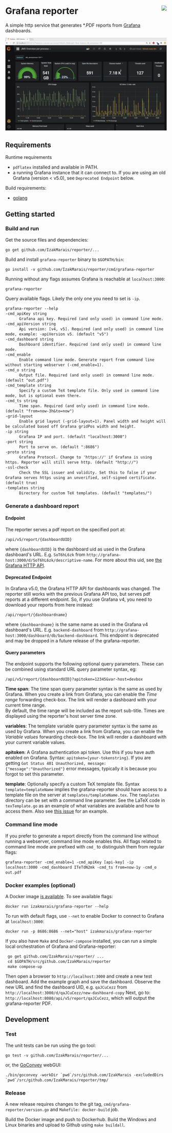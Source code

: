 # Grafana reporter <img style="float: right;" src="https://travis-ci.org/IzakMarais/reporter.svg?branch=master">

A simple http service that generates \*.PDF reports from [Grafana](http://grafana.org/) dashboards.

![demo](demo/report_v5.gif)

## Requirements

Runtime requirements

- `pdflatex` installed and available in PATH.
- a running Grafana instance that it can connect to. If you are using an old Grafana (version < v5.0), see `Deprecated Endpoint` below.

Build requirements:

- [golang](https://golang.org/)

## Getting started

### Build and run

Get the source files and dependencies:

    go get github.com/IzakMarais/reporter/...

Build and install `grafana-reporter` binary to `$GOPATH/bin`:

    go install -v github.com/IzakMarais/reporter/cmd/grafana-reporter

Running without any flags assumes Grafana is reachable at `localhost:3000`:

    grafana-reporter

Query available flags. Likely the only one you need to set is `-ip`. 

    grafana-reporter --help
    -cmd_apiKey string
          Grafana api key. Required (and only used) in command line mode.
    -cmd_apiVersion string
          Api version: [v4, v5]. Required (and only used) in command line mode, example: -apiVersion v5. (default "v5")
    -cmd_dashboard string
          Dashboard identifier. Required (and only used) in command line mode.
    -cmd_enable
          Enable command line mode. Generate report from command line without starting webserver (-cmd_enable=1).
    -cmd_o string
          Output file. Required (and only used) in command line mode. (default "out.pdf")
    -cmd_template string
          Specify a custom TeX template file. Only used in command line mode, but is optional even there.
    -cmd_ts string
          Time span. Required (and only used) in command line mode. (default "from=now-3h&to=now")
    -grid-layout
          Enable grid layout (-grid-layout=1). Panel width and height will be calculated based off Grafana gridPos width and height.
    -ip string
          Grafana IP and port. (default "localhost:3000")
    -port string
          Port to serve on. (default ":8686")
    -proto string
          Grafana Protocol. Change to 'https://' if Grafana is using https. Reporter will still serve http. (default "http://")
    -ssl-check
          Check the SSL issuer and validity. Set this to false if your Grafana serves https using an unverified, self-signed certificate. (default true)
    -templates string
          Directory for custom TeX templates. (default "templates/")


### Generate a dashboard report

#### Endpoint

The reporter serves a pdf report on the specified port at:

    /api/v5/report/{dashboardUID}

where `{dashboardUID}` is the dashboard uid as used in the Grafana dashboard's URL.
E.g. `SoT6hL6zk` from `http://grafana-host:3000/d/SoT6hL6zk/descriptive-name`.
For more about this uid, see [the Grafana HTTP API](http://docs.grafana.org/http_api/dashboard/#identifier-id-vs-unique-identifier-uid).

#### Deprecated Endpoint

In Grafana v5.0, the Grafana HTTP API for dashboards was changed. The reporter still works with the previous Grafana API too, but serves pdf reports at a different endpoint.
So, if you use Grafana v4, you need to download your reports from here instead:

    /api/report/{dashboardname}

where `{dashboardname}` is the same name as used in the Grafana v4 dashboard's URL.
E.g. `backend-dashboard` from `http://grafana-host:3000/dashboard/db/backend-dashboard`.
This endpoint is deprecated and may be dropped in a future release of the grafana-reporter.

#### Query parameters

The endpoint supports the following optional query parameters. These can be combined using standard
URL query parameter syntax, eg:

    /api/v5/report/{dashboardUID}?apitoken=12345&var-host=devbox

**Time span**: The time span query parameter syntax is the same as used by Grafana.
When you create a link from Grafana, you can enable the _Time range_ forwarding check-box.
The link will render a dashboard with your current time range.  
By default, the time range will be included as the report sub-title. 
Times are displayed using the reporter's host server time zone. 


**variables**: The template variable query parameter syntax is the same as used by Grafana.
When you create a link from Grafana, you can enable the _Variable values_ forwarding check-box.
The link will render a dashboard with your current variable values.

**apitoken**: A Grafana authentication api token. Use this if you have auth enabled on Grafana. 
Syntax: `apitoken={your-tokenstring}`. If you are getting `Got Status 401 Unauthorized, message: {"message":"Unauthorized"}`
error messages, typically it is because you forgot to set this parameter. 

**template**: Optionally specify a custom TeX template file.
Syntax `template=templateName` implies the grafana-reporter should have access to a template file on the server at `templates/templateName.tex`.
The `templates` directory can be set with a command line parameter.
See the LaTeX code in `texTemplate.go` as an example of what variables are available and how to access them.
Also see [this issue](https://github.com/IzakMarais/reporter/issues/50) for an example. 


### Command line mode

If you prefer to generate a report directly from the command line without running a webserver,
command line mode enables this. All flags related to command line mode are
prefixed with `cmd_` to distinguish them from regular flags:

    grafana-reporter -cmd_enable=1 -cmd_apiKey [api-key] -ip localhost:3000 -cmd_dashboard ITeTdN2mk -cmd_ts from=now-1y -cmd_o out.pdf

### Docker examples (optional)

A Docker image [is available](https://hub.docker.com/r/izakmarais/grafana-reporter/). To see available flags:

    docker run izakmarais/grafana-reporter --help

To run with default flags, use `--net` to enable Docker to connect to Grafana at `localhost:3000`:

    docker run -p 8686:8686 --net="host" izakmarais/grafana-reporter

If you also have `Make` and `Docker-compose` installed, you can run a simple local orchestration of Grafana and Grafana-reporter:

     go get github.com/IzakMarais/reporter/ ...
     cd $GOPATH/src/github.com/IzakMarais/reporter
     make compose-up

Then open a browser to `http://localhost:3000` and create a new test dashboard. Add the example graph and save the dashboard.
Observe the new URL and find the dashboard UID, e.g. `qaJCuCezz` from `http://localhost:3000/d/qaJCuCezz/new-dashboard-copy`
Next, go to: `http://localhost:8080/api/v5/report/qaJCuCezz`, which will output the grafana-reporter PDF.

## Development

### Test

The unit tests can be run using the go tool:

    go test -v github.com/IzakMarais/reporter/...

or, the [GoConvey](http://goconvey.co/) webGUI:

    ./bin/goconvey -workDir `pwd`/src/github.com/IzakMarais -excludedDirs `pwd`/src/github.com/IzakMarais/reporter/tmp/

### Release

A new release requires changes to the git tag, `cmd/grafana-reporter/version.go` and `Makefile: docker-build` job.

Build the Docker image and push to Dockerhub. Build the Windows and Linux binaries and upload to Github
using `make buildall`. 
